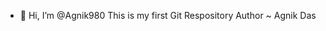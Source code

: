 - 👋 Hi, I’m @Agnik980
This  is my first Git Respository
Author ~ Agnik Das

<!---
Agnik980/Agnik980 is a ✨ special ✨ repository because its `README.md` (this file) appears on your GitHub profile.
You can click the Preview link to take a look at your changes.
--->
